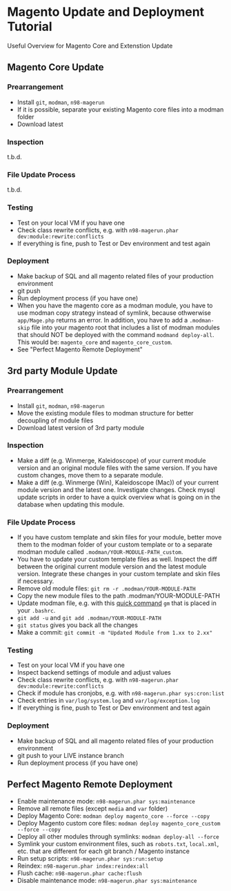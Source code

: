 # Magento Update and Deployment Tutorial
Useful Overview for Magento Core and Extenstion Update

## Magento Core Update
### Prearrangement
* Install `git`, `modman`, `n98-magerun`
* If it is possible, separate your existing Magento core files into a modman folder
* Download latest
### Inspection
t.b.d.
### File Update Process
t.b.d.

### Testing
* Test on your local VM if you have one
* Check class rewrite conflicts, e.g. with `n98-magerun.phar dev:module:rewrite:conflicts`
* If everything is fine, push to Test or Dev environment and test again

### Deployment
* Make backup of SQL and all magento related files of your production environment
* git push
* Run deployment process (if you have one)
* When you have the magento core as a modman module, you have to use modman copy strategy instead of symlink, because othwerwise `app/Mage.php` returns an error. In addition, you have to add a `.modman-skip` file into your magento root that includes a list of modman modules that should NOT be deployed with the command `modmand deploy-all`. This would be: `magento_core` and `magento_core_custom`.
* See "Perfect Magento Remote Deployment"

## 3rd party Module Update
### Prearrangement
* Install `git`, `modman`, `n98-magerun`
* Move the existing module files to modman structure for better decoupling of module files
* Download latest version of 3rd party module

### Inspection
* Make a diff (e.g. Winmerge, Kaleidoscope) of your current module version and an original module files with the same version. If you have custom changes, move them to a separate module.
* Make a diff (e.g. Winmerge (Win), Kaleidoscope (Mac)) of your current module version and the latest one. Investigate changes. Check mysql update scripts in order to have a quick overview what is going on in the database when updating this module.


### File Update Process
* If you have custom template and skin files for your module, better move them to the modman folder of your custom template or to a separate modman module called `.modman/YOUR-MODULE-PATH_custom`.
* You have to update your custom template files as well. Inspect the diff between the original current module version and the latest module version. Integrate these changes in your custom template and skin files if necessary.
* Remove old module files: `git rm -r .modman/YOUR-MODULE-PATH`
* Copy the new module files to the path .modman/YOUR-MODULE-PATH
* Update modman file, e.g. with this [quick command](https://gist.github.com/jhoelzl/08d0c7f4edeece4584bf) `gm` that is placed in your `.bashrc`.
* `git add -u` and `git add .modman/YOUR-MODULE-PATH`
* `git status` gives you back all the changes
* Make a commit: `git commit -m "Updated Module from 1.xx to 2.xx"`

### Testing
* Test on your local VM if you have one
* Inspect backend settings of module and adjust values
* Check class rewrite conflicts, e.g. with `n98-magerun.phar dev:module:rewrite:conflicts`
* Check if module has cronjobs, e.g. with `n98-magerun.phar sys:cron:list`
* Check entries in `var/log/system.log` and `var/log/exception.log`
* If everything is fine, push to Test or Dev environment and test again

### Deployment
* Make backup of SQL and all magento related files of your production environment
* git push to your LIVE instance branch
* Run deployment process (if you have one)

## Perfect Magento Remote Deployment
* Enable maintenance mode: `n98-magerun.phar sys:maintenance`
* Remove all remote files (except `media` and `var` folder)
* Deploy Magento Core: `modman deploy magento_core --force --copy`
* Deploy Magento custom core files:  `modman deploy magento_core_custom --force --copy`
* Deploy all other modules through symlinks: `modman deploy-all --force`
* Symlink your custom environment files, such as `robots.txt`, `local.xml`, etc. that are different for each git branch / Magento instance
* Run setup scripts: `n98-magerun.phar sys:run:setup`
* Reindex: `n98-magerun.phar index:reindex:all`
* Flush cache: `n98-magerun.phar cache:flush`
* Disable maintenance mode: `n98-magerun.phar sys:maintenance`
